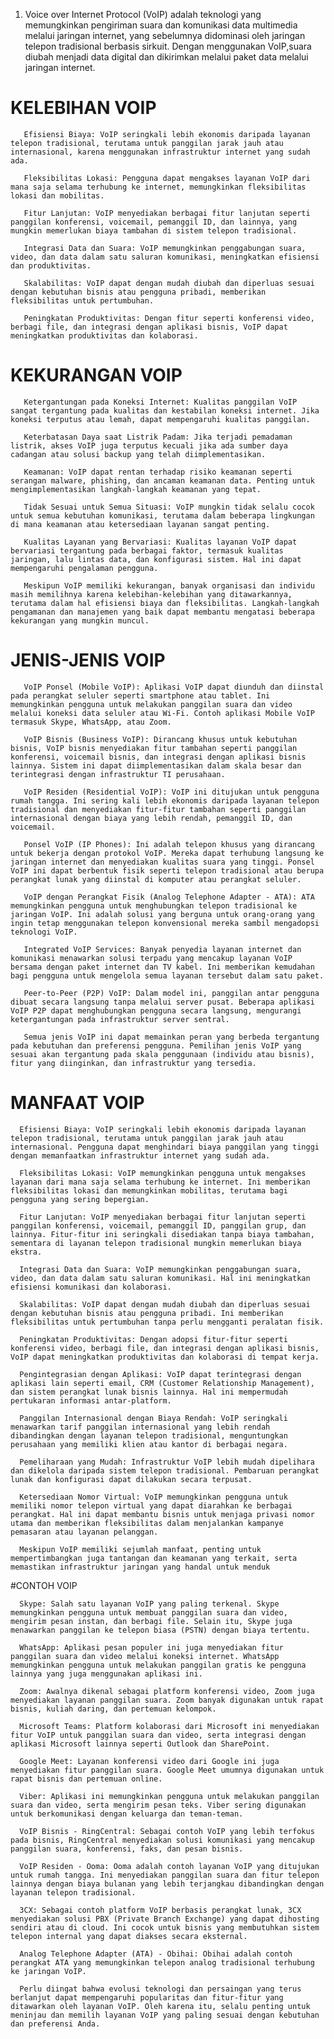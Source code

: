  1. Voice over Internet Protocol (VoIP) adalah teknologi yang memungkinkan pengiriman suara dan komunikasi data multimedia melalui jaringan internet, yang sebelumnya didominasi oleh jaringan telepon tradisional berbasis sirkuit. Dengan menggunakan VoIP,suara diubah menjadi data digital dan dikirimkan melalui paket data melalui jaringan internet.

 # KELEBIHAN VOIP

       Efisiensi Biaya: VoIP seringkali lebih ekonomis daripada layanan telepon tradisional, terutama untuk panggilan jarak jauh atau internasional, karena menggunakan infrastruktur internet yang sudah ada.

       Fleksibilitas Lokasi: Pengguna dapat mengakses layanan VoIP dari mana saja selama terhubung ke internet, memungkinkan fleksibilitas lokasi dan mobilitas.

       Fitur Lanjutan: VoIP menyediakan berbagai fitur lanjutan seperti panggilan konferensi, voicemail, pemanggil ID, dan lainnya, yang mungkin memerlukan biaya tambahan di sistem telepon tradisional.

       Integrasi Data dan Suara: VoIP memungkinkan penggabungan suara, video, dan data dalam satu saluran komunikasi, meningkatkan efisiensi dan produktivitas.

       Skalabilitas: VoIP dapat dengan mudah diubah dan diperluas sesuai dengan kebutuhan bisnis atau pengguna pribadi, memberikan fleksibilitas untuk pertumbuhan.

       Peningkatan Produktivitas: Dengan fitur seperti konferensi video, berbagi file, dan integrasi dengan aplikasi bisnis, VoIP dapat meningkatkan produktivitas dan kolaborasi.

   # KEKURANGAN VOIP

       Ketergantungan pada Koneksi Internet: Kualitas panggilan VoIP sangat tergantung pada kualitas dan kestabilan koneksi internet. Jika koneksi terputus atau lemah, dapat mempengaruhi kualitas panggilan.

       Keterbatasan Daya saat Listrik Padam: Jika terjadi pemadaman listrik, akses VoIP juga terputus kecuali jika ada sumber daya cadangan atau solusi backup yang telah diimplementasikan.

       Keamanan: VoIP dapat rentan terhadap risiko keamanan seperti serangan malware, phishing, dan ancaman keamanan data. Penting untuk mengimplementasikan langkah-langkah keamanan yang tepat.

       Tidak Sesuai untuk Semua Situasi: VoIP mungkin tidak selalu cocok untuk semua kebutuhan komunikasi, terutama dalam beberapa lingkungan di mana keamanan atau ketersediaan layanan sangat penting.

       Kualitas Layanan yang Bervariasi: Kualitas layanan VoIP dapat bervariasi tergantung pada berbagai faktor, termasuk kualitas jaringan, lalu lintas data, dan konfigurasi sistem. Hal ini dapat mempengaruhi pengalaman pengguna.

       Meskipun VoIP memiliki kekurangan, banyak organisasi dan individu masih memilihnya karena kelebihan-kelebihan yang ditawarkannya, terutama dalam hal efisiensi biaya dan fleksibilitas. Langkah-langkah pengamanan dan manajemen yang baik dapat membantu mengatasi beberapa kekurangan yang mungkin muncul.

  # JENIS-JENIS VOIP

       VoIP Ponsel (Mobile VoIP): Aplikasi VoIP dapat diunduh dan diinstal pada perangkat seluler seperti smartphone atau tablet. Ini memungkinkan pengguna untuk melakukan panggilan suara dan video melalui koneksi data seluler atau Wi-Fi. Contoh aplikasi Mobile VoIP termasuk Skype, WhatsApp, atau Zoom.

       VoIP Bisnis (Business VoIP): Dirancang khusus untuk kebutuhan bisnis, VoIP bisnis menyediakan fitur tambahan seperti panggilan konferensi, voicemail bisnis, dan integrasi dengan aplikasi bisnis lainnya. Sistem ini dapat diimplementasikan dalam skala besar dan terintegrasi dengan infrastruktur TI perusahaan.

       VoIP Residen (Residential VoIP): VoIP ini ditujukan untuk pengguna rumah tangga. Ini sering kali lebih ekonomis daripada layanan telepon tradisional dan menyediakan fitur-fitur tambahan seperti panggilan internasional dengan biaya yang lebih rendah, pemanggil ID, dan voicemail.

       Ponsel VoIP (IP Phones): Ini adalah telepon khusus yang dirancang untuk bekerja dengan protokol VoIP. Mereka dapat terhubung langsung ke jaringan internet dan menyediakan kualitas suara yang tinggi. Ponsel VoIP ini dapat berbentuk fisik seperti telepon tradisional atau berupa perangkat lunak yang diinstal di komputer atau perangkat seluler.

       VoIP dengan Perangkat Fisik (Analog Telephone Adapter - ATA): ATA memungkinkan pengguna untuk menghubungkan telepon tradisional ke jaringan VoIP. Ini adalah solusi yang berguna untuk orang-orang yang ingin tetap menggunakan telepon konvensional mereka sambil mengadopsi teknologi VoIP.

       Integrated VoIP Services: Banyak penyedia layanan internet dan komunikasi menawarkan solusi terpadu yang mencakup layanan VoIP bersama dengan paket internet dan TV kabel. Ini memberikan kemudahan bagi pengguna untuk mengelola semua layanan tersebut dalam satu paket.

       Peer-to-Peer (P2P) VoIP: Dalam model ini, panggilan antar pengguna dibuat secara langsung tanpa melalui server pusat. Beberapa aplikasi VoIP P2P dapat menghubungkan pengguna secara langsung, mengurangi ketergantungan pada infrastruktur server sentral.

       Semua jenis VoIP ini dapat memainkan peran yang berbeda tergantung pada kebutuhan dan preferensi pengguna. Pemilihan jenis VoIP yang sesuai akan tergantung pada skala penggunaan (individu atau bisnis), fitur yang diinginkan, dan infrastruktur yang tersedia.

  # MANFAAT VOIP

      Efisiensi Biaya: VoIP seringkali lebih ekonomis daripada layanan telepon tradisional, terutama untuk panggilan jarak jauh atau internasional. Pengguna dapat menghindari biaya panggilan yang tinggi dengan memanfaatkan infrastruktur internet yang sudah ada.

      Fleksibilitas Lokasi: VoIP memungkinkan pengguna untuk mengakses layanan dari mana saja selama terhubung ke internet. Ini memberikan fleksibilitas lokasi dan memungkinkan mobilitas, terutama bagi pengguna yang sering bepergian.

      Fitur Lanjutan: VoIP menyediakan berbagai fitur lanjutan seperti panggilan konferensi, voicemail, pemanggil ID, panggilan grup, dan lainnya. Fitur-fitur ini seringkali disediakan tanpa biaya tambahan, sementara di layanan telepon tradisional mungkin memerlukan biaya ekstra.

      Integrasi Data dan Suara: VoIP memungkinkan penggabungan suara, video, dan data dalam satu saluran komunikasi. Hal ini meningkatkan efisiensi komunikasi dan kolaborasi.

      Skalabilitas: VoIP dapat dengan mudah diubah dan diperluas sesuai dengan kebutuhan bisnis atau pengguna pribadi. Ini memberikan fleksibilitas untuk pertumbuhan tanpa perlu mengganti peralatan fisik.

      Peningkatan Produktivitas: Dengan adopsi fitur-fitur seperti konferensi video, berbagi file, dan integrasi dengan aplikasi bisnis, VoIP dapat meningkatkan produktivitas dan kolaborasi di tempat kerja.

      Pengintegrasian dengan Aplikasi: VoIP dapat terintegrasi dengan aplikasi lain seperti email, CRM (Customer Relationship Management), dan sistem perangkat lunak bisnis lainnya. Hal ini mempermudah pertukaran informasi antar-platform.

      Panggilan Internasional dengan Biaya Rendah: VoIP seringkali menawarkan tarif panggilan internasional yang lebih rendah dibandingkan dengan layanan telepon tradisional, menguntungkan perusahaan yang memiliki klien atau kantor di berbagai negara.
  
      Pemeliharaan yang Mudah: Infrastruktur VoIP lebih mudah dipelihara dan dikelola daripada sistem telepon tradisional. Pembaruan perangkat lunak dan konfigurasi dapat dilakukan secara terpusat.
   
      Ketersediaan Nomor Virtual: VoIP memungkinkan pengguna untuk memiliki nomor telepon virtual yang dapat diarahkan ke berbagai perangkat. Hal ini dapat membantu bisnis untuk menjaga privasi nomor utama dan memberikan fleksibilitas dalam menjalankan kampanye pemasaran atau layanan pelanggan.

      Meskipun VoIP memiliki sejumlah manfaat, penting untuk mempertimbangkan juga tantangan dan keamanan yang terkait, serta memastikan infrastruktur jaringan yang handal untuk menduk

   #CONTOH VOIP

      Skype: Salah satu layanan VoIP yang paling terkenal. Skype memungkinkan pengguna untuk membuat panggilan suara dan video, mengirim pesan instan, dan berbagi file. Selain itu, Skype juga menawarkan panggilan ke telepon biasa (PSTN) dengan biaya tertentu.

      WhatsApp: Aplikasi pesan populer ini juga menyediakan fitur panggilan suara dan video melalui koneksi internet. WhatsApp memungkinkan pengguna untuk melakukan panggilan gratis ke pengguna lainnya yang juga menggunakan aplikasi ini.

      Zoom: Awalnya dikenal sebagai platform konferensi video, Zoom juga menyediakan layanan panggilan suara. Zoom banyak digunakan untuk rapat bisnis, kuliah daring, dan pertemuan kelompok.

      Microsoft Teams: Platform kolaborasi dari Microsoft ini menyediakan fitur VoIP untuk panggilan suara dan video, serta integrasi dengan aplikasi Microsoft lainnya seperti Outlook dan SharePoint.

      Google Meet: Layanan konferensi video dari Google ini juga menyediakan fitur panggilan suara. Google Meet umumnya digunakan untuk rapat bisnis dan pertemuan online.

      Viber: Aplikasi ini memungkinkan pengguna untuk melakukan panggilan suara dan video, serta mengirim pesan teks. Viber sering digunakan untuk berkomunikasi dengan keluarga dan teman-teman.

      VoIP Bisnis - RingCentral: Sebagai contoh VoIP yang lebih terfokus pada bisnis, RingCentral menyediakan solusi komunikasi yang mencakup panggilan suara, konferensi, faks, dan pesan bisnis.

      VoIP Residen - Ooma: Ooma adalah contoh layanan VoIP yang ditujukan untuk rumah tangga. Ini menyediakan panggilan suara dan fitur telepon lainnya dengan biaya bulanan yang lebih terjangkau dibandingkan dengan layanan telepon tradisional.

      3CX: Sebagai contoh platform VoIP berbasis perangkat lunak, 3CX menyediakan solusi PBX (Private Branch Exchange) yang dapat dihosting sendiri atau di cloud. Ini cocok untuk bisnis yang membutuhkan sistem telepon internal yang dapat diakses secara eksternal.

      Analog Telephone Adapter (ATA) - Obihai: Obihai adalah contoh perangkat ATA yang memungkinkan telepon analog tradisional terhubung ke jaringan VoIP.

      Perlu diingat bahwa evolusi teknologi dan persaingan yang terus berlanjut dapat mempengaruhi popularitas dan fitur-fitur yang ditawarkan oleh layanan VoIP. Oleh karena itu, selalu penting untuk meninjau dan memilih layanan VoIP yang paling sesuai dengan kebutuhan dan preferensi Anda.
